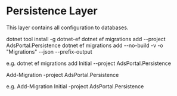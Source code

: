 ﻿# Persistence Layer

This layer contains all configuration to databases.

dotnet tool install -g dotnet-ef
dotnet ef migrations add <name> --project AdsPortal.Persistence
dotnet ef migrations add <name> --no-build -v -o "Migrations" --json --prefix-output

e.g. dotnet ef migrations add Initial --project AdsPortal.Persistence

Add-Migration <name> -project AdsPortal.Persistence

e.g. Add-Migration Initial -project AdsPortal.Persistence
